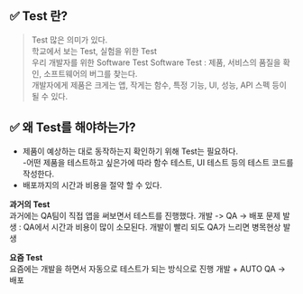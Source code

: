 ## ✅ Test 란?

> Test 많은 의미가 있다.  
> 학교에서 보는 Test, 실험을 위한 Test  
> 우리 개발자를 위한 Software Test
> Software Test : 제품, 서비스의 품질을 확인, 소프트웨어의 버그를 찾는다.  
> 개발자에게 제품은 크게는 앱, 작게는 함수, 특정 기능, UI, 성능, API 스펙 등이 될 수 있다.

## ✅ 왜 Test를 해야하는가?

- 제품이 예상하는 대로 동작하는지 확인하기 위해 Test는 필요하다.  
   -어떤 제품을 테스트하고 싶은가에 따라 함수 테스트, UI 테스트 등의 테스트 코드를 작성한다.
- 배포까지의 시간과 비용을 절약 할 수 있다.

**과거의 Test**  
과거에는 QA팀이 직접 앱을 써보면서 테스트를 진행했다.
개발 -> QA -> 배포
문제 발생 : QA에서 시간과 비용이 많이 소모된다. 개발이 빨리 되도 QA가 느리면 병목현상 발생

**요즘 Test**  
요즘에는 개발을 하면서 자동으로 테스트가 되는 방식으로 진행
개발 + AUTO QA -> 배포
